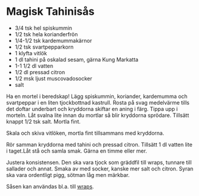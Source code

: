 # Magisk Tahinisås

-   3/4 tsk hel spiskummin
-   1/2 tsk hela korianderfrön
-   1/4-1/2 tsk kardemummakärnor
-   1/2 tsk svartpepparkorn
-   1 klyfta vitlök
-   1 dl tahini på oskalad sesam, gärna Kung Markatta
-   1-1 1/2 dl vatten
-   1/2 dl pressad citron
-   1/2 msk ljust muscovadosocker
-   salt

Ha en mortel i beredskap! Lägg spiskummin, koriander, kardemumma och
svartpeppar i en liten tjockbottnad kastrull. Rosta på svag medelvärme
tills det doftar underbart och kryddorna skiftar en aning i färg. Tippa
upp i morteln. Låt svalna lite innan du mortlar så blir kryddorna
sprödare. Tillsätt knappt 1/2 tsk salt. Mortla fint.

Skala och skiva vitlöken, mortla fint tillsammans med kryddorna.

Rör samman kryddorna med tahini och pressad citron. Tillsätt 1 dl vatten
lite i taget.Låt stå och samla smak. Gärna en timme eller mer.

Justera konsistensen. Den ska vara tjock som gräddfil till wraps,
tunnare till sallader och annat. Smaka av med socker, kanske mer salt
och citron. Syran ska vara ordentligt pigg, sötman låg men märkbar.

Såsen kan användas bl.a. till
[wraps](http://taffel.se/recept/wrap-med-tahinisas-och-rodkal).
